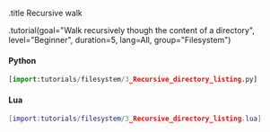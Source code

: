 .title Recursive walk

.tutorial(goal="Walk recursively though the content of a directory", level="Beginner", duration=5, lang=All, group="Filesystem")

#### Python

```python
[import:tutorials/filesystem/3_Recursive_directory_listing.py]
```

#### Lua

```lua
[import:tutorials/filesystem/3_Recursive_directory_listing.lua]
```
